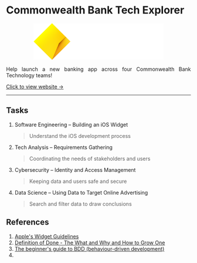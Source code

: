 # Commonwealth Bank Tech Explorer

<p align="center">
    <img src="Images/CommBank Logos_Beacon Wordmark White.png" alt="Commonwealth Bank" width="auto" height="100px"></p>
<p align="justify">
Help launch a new banking app across four Commonwealth Bank Technology teams!
</p>

[Click to view website →](https://www.theforage.com/simulations/commonwealth-bank/tech-explorer-jrnj)

---

## Tasks

1. Software Engineering – Building an iOS Widget
   > Understand the iOS development process

2. Tech Analysis – Requirements Gathering
   > Coordinating the needs of stakeholders and users
   
3. Cybersecurity – Identity and Access Management
   > Keeping data and users safe and secure

4. Data Science – Using Data to Target Online Advertising
   > Search and filter data to draw conclusions

## References

1. [Apple's Widget Guidelines](https://developer.apple.com/design/human-interface-guidelines/components/system-experiences/widgets/)
2. [Definition of Done - The What and Why and How to Grow One](https://www.nimblework.com/agile/definition-of-done/)
3. [The beginner's guide to BDD (behaviour-driven development)](https://inviqa.com/blog/bdd-guide)
4. 
